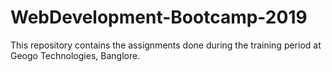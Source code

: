 # WebDevelopment-Bootcamp-2019
This repository contains the assignments done during the training period at Geogo Technologies, Banglore.
